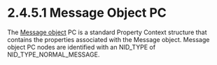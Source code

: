 <html dir="LTR" xmlns:mshelp="http://msdn.microsoft.com/mshelp" xmlns:ddue="http://ddue.schemas.microsoft.com/authoring/2003/5" xmlns:xlink="http://www.w3.org/1999/xlink" xmlns:tool="http://www.microsoft.com/tooltip">
    <head>
        <meta http-equiv="Content-Type" content="text/html; CHARSET=utf-8"></meta>
        <meta name="save" content="history"></meta>
        <title>2.4.5.1 Message Object PC</title>
        <xml>
            <mshelp:toctitle title="2.4.5.1 Message Object PC"></mshelp:toctitle>
            <mshelp:rltitle title="[MS-PST]: Message Object PC"></mshelp:rltitle>
            <mshelp:keyword index="A" term="73697a98-18b9-4a1e-8547-5160d1a854de"></mshelp:keyword>
            <mshelp:attr name="DCSext.ContentType" value="open specification"></mshelp:attr>
            <mshelp:attr name="AssetID" value="73697a98-18b9-4a1e-8547-5160d1a854de"></mshelp:attr>
            <mshelp:attr name="TopicType" value="kbRef"></mshelp:attr>
            <mshelp:attr name="DCSext.Title" value="[MS-PST]: Message Object PC" />
        </xml>
    </head>
    <body>
        <div id="header">
            <h1 class="heading">2.4.5.1 Message Object PC</h1>
        </div>
        <div id="mainSection">
            <div id="mainBody">
                <div id="allHistory" class="saveHistory"></div>
                <div id="sectionSection0" class="section" name="collapseableSection">
                    

<p>The <a href="08220cc9-69b1-4072-a2e7-2a0ff201d505.htm#gt_b6c15d0c-d992-421d-ba96-99d3b63894cf">Message
object</a> PC is a standard Property Context structure that contains the
properties associated with the Message object. Message object PC nodes are
identified with an NID_TYPE of NID_TYPE_NORMAL_MESSAGE.</p>
                </div>
            </div>
        </div>
    </body>
</html>